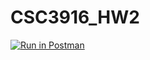 # CSC3916_HW2

[![Run in Postman](https://run.pstmn.io/button.svg)](https://app.getpostman.com/run-collection/1a37b439d1f53cd66415)
